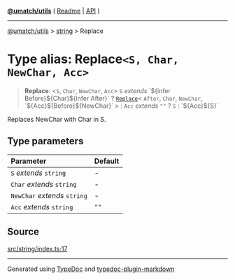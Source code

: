 [**@umatch/utils**](../../README.md) ( [Readme](../../README.md) \| [API](../../API.md) )

---

[@umatch/utils](../../API.md) > [string](../README.md) > Replace

# Type alias: Replace`<S, Char, NewChar, Acc>`

> **Replace**: \<`S`, `Char`, `NewChar`, `Acc`\> `S` _extends_ \`$\{infer Before}$\{Char}$\{infer After}\` ? [`Replace`](type-alias.Replace.md)\< `After`, `Char`, `NewChar`, \`$\{Acc}$\{Before}$\{NewChar}\` \> : `Acc` _extends_ `""` ? `S` : \`$\{Acc}$\{S}\`

Replaces NewChar with Char in S.

## Type parameters

| Parameter                    | Default |
| :--------------------------- | :------ |
| `S` _extends_ `string`       | -       |
| `Char` _extends_ `string`    | -       |
| `NewChar` _extends_ `string` | -       |
| `Acc` _extends_ `string`     | `""`    |

## Source

[src/string/index.ts:17](https://github.com/umatch-oficial/utils/blob/618b1ef/src/string/index.ts#L17)

---

Generated using [TypeDoc](https://typedoc.org/) and [typedoc-plugin-markdown](https://www.npmjs.com/package/typedoc-plugin-markdown)
